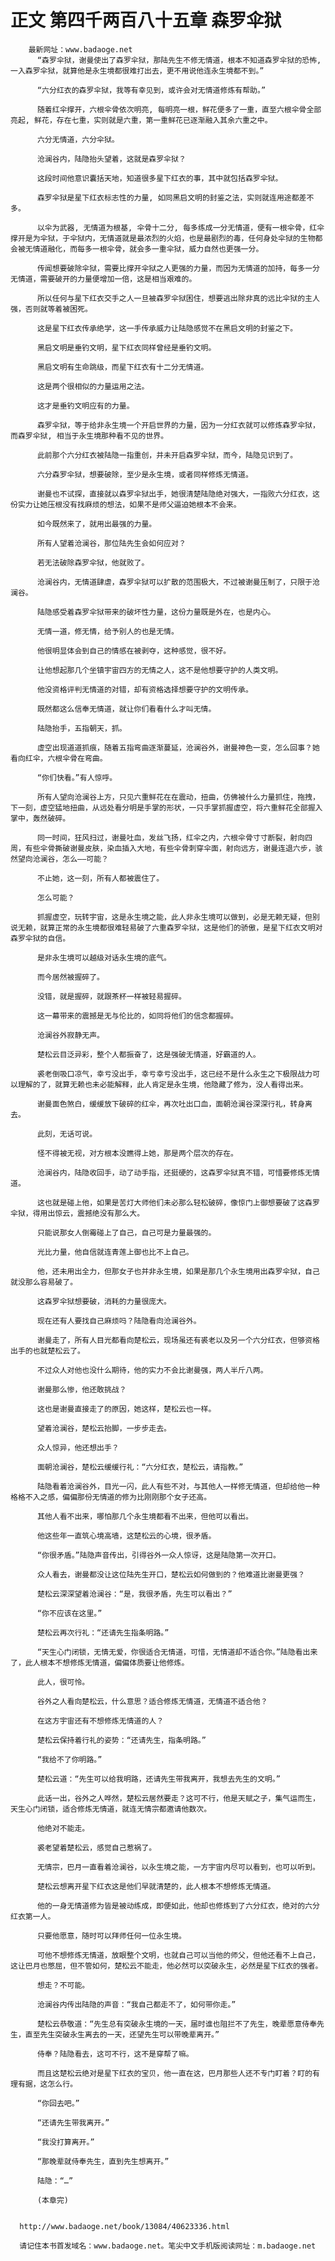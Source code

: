 # 正文 第四千两百八十五章 森罗伞狱
        最新网址：www.badaoge.net
          “森罗伞狱，谢曼使出了森罗伞狱，那陆先生不修无情道，根本不知道森罗伞狱的恐怖, 一入森罗伞狱，就算他是永生境都很难打出去，更不用说他连永生境都不到。”
      
          “六分红衣的森罗伞狱，我等有幸见到，或许会对无情道修炼有帮助。”
      
          随着红伞撑开，六根伞骨依次明亮, 每明亮一根，鲜花便多了一重，直至六根伞骨全部亮起, 鲜花，存在七重，实则就是六重，第一重鲜花已逐渐融入其余六重之中。
      
          六分无情道，六分伞狱。
      
          沧澜谷内，陆隐抬头望着，这就是森罗伞狱？
      
          这段时间他意识囊括天地，知道很多星下红衣的事，其中就包括森罗伞狱。
      
          森罗伞狱是星下红衣标志性的力量, 如同黑启文明的封鉴之法，实则就连用途都差不多。
      
          以伞为武器, 无情道为根基, 伞骨十二分, 每多练成一分无情道，便有一根伞骨，红伞撑开是为伞狱，于伞狱内，无情道就是最浓烈的火焰，也是最剧烈的毒，任何身处伞狱的生物都会被无情道融化，而每多一根伞骨，就会多一重伞狱，威力自然也更强一分。
      
          传闻想要破除伞狱，需要比撑开伞狱之人更强的力量，而因为无情道的加持，每多一分无情道，需要破开的力量便增加一倍，这是相当艰难的。
      
          所以任何与星下红衣交手之人一旦被森罗伞狱困住，想要逃出除非真的远比伞狱的主人强，否则就等着被困死。
      
          这是星下红衣传承绝学，这一手传承威力让陆隐感觉不在黑启文明的封鉴之下。
      
          黑启文明是垂钓文明，星下红衣同样曾经是垂钓文明。
      
          黑启文明有生命跳级，而星下红衣有十二分无情道。
      
          这是两个很相似的力量运用之法。
      
          这才是垂钓文明应有的力量。
      
          森罗伞狱，等于给非永生境一个开启世界的力量，因为一分红衣就可以修炼森罗伞狱，而森罗伞狱, 相当于永生境那种看不见的世界。
      
          此前那个六分红衣被陆隐一指重创，并未开启森罗伞狱，而今，陆隐见识到了。
      
          六分森罗伞狱，想要破除，至少是永生境，或者同样修炼无情道。
      
          谢曼也不试探，直接就以森罗伞狱出手，她很清楚陆隐绝对强大，一指败六分红衣，这份实力让她压根没有找麻烦的想法，如果不是师父逼迫她根本不会来。
      
          如今既然来了，就用出最强的力量。
      
          所有人望着沧澜谷，那位陆先生会如何应对？
      
          若无法破除森罗伞狱，他就败了。
      
          沧澜谷内，无情道肆虐，森罗伞狱可以扩散的范围极大，不过被谢曼压制了，只限于沧澜谷。
      
          陆隐感受着森罗伞狱带来的破坏性力量，这份力量既是外在，也是内心。
      
          无情一道，修无情，给予别人的也是无情。
      
          他很明显体会到自己的情感在被剥夺，这种感觉，很不好。
      
          让他想起那几个坐镇宇宙四方的无情之人，这不是他想要守护的人类文明。
      
          他没资格评判无情道的对错，却有资格选择想要守护的文明传承。
      
          既然都这么信奉无情道，就让你们看看什么才叫无情。
      
          陆隐抬手，五指朝天，抓。
      
          虚空出现道道抓痕，随着五指弯曲逐渐蔓延，沧澜谷外，谢曼神色一变，怎么回事？她看向红伞，六根伞骨在弯曲。
      
          “你们快看。”有人惊呼。
      
          所有人望向沧澜谷上方，只见六重鲜花在在震动，扭曲，仿佛被什么力量抓住，拖拽，下一刻，虚空猛地扭曲，从远处看分明是手掌的形状，一只手掌抓握虚空，将六重鲜花全部握入掌中，轰然破碎。
      
          同一时间，狂风扫过，谢曼吐血，发丝飞扬，红伞之内，六根伞骨寸寸断裂，射向四周，有些伞骨撕破谢曼皮肤，染血插入大地，有些伞骨刺穿伞面，射向远方，谢曼连退六步，骇然望向沧澜谷，怎么——可能？
      
          不止她，这一刻，所有人都被震住了。
      
          怎么可能？
      
          抓握虚空，玩转宇宙，这是永生境之能，此人非永生境可以做到，必是无赖无疑，但别说无赖，就算正常的永生境都很难轻易破了六重森罗伞狱，这是他们的骄傲，是星下红衣文明对森罗伞狱的自信。
      
          是非永生境可以越级对话永生境的底气。
      
          而今居然被握碎了。
      
          没错，就是握碎，就跟茶杯一样被轻易握碎。
      
          这一幕带来的震撼是无与伦比的，如同将他们的信念都握碎。
      
          沧澜谷外寂静无声。
      
          楚松云目泛异彩，整个人都振奋了，这是强破无情道，好霸道的人。
      
          裘老倒吸口凉气，幸亏没出手，幸亏幸亏没出手，这已经不是什么永生之下极限战力可以理解的了，就算无赖也未必能解释，此人肯定是永生境，他隐藏了修为，没人看得出来。
      
          谢曼面色煞白，缓缓放下破碎的红伞，再次吐出口血，面朝沧澜谷深深行礼，转身离去。
      
          此刻，无话可说。
      
          怪不得被无视，对方根本没瞧得上她，那是两个层次的存在。
      
          沧澜谷内，陆隐收回手，动了动手指，还挺硬的，这森罗伞狱真不错，可惜要修炼无情道。
      
          这也就是碰上他，如果是苦灯大师他们未必那么轻松破碎，像惊门上御想要破了这森罗伞狱，得用出惊云，震撼绝没有那么大。
      
          只能说那女人倒霉碰上了自己，自己可是力量最强的。
      
          光比力量，他自信就连青莲上御也比不上自己。
      
          他，还未用出全力，但那女子也并非永生境，如果是那几个永生境用出森罗伞狱，自己就没那么容易破了。
      
          这森罗伞狱想要破，消耗的力量很庞大。
      
          现在还有人要找自己麻烦吗？陆隐看向沧澜谷外。
      
          谢曼走了，所有人目光都看向楚松云，现场虽还有裘老以及另一个六分红衣，但够资格出手的也就楚松云了。
      
          不过众人对他也没什么期待，他的实力不会比谢曼强，两人半斤八两。
      
          谢曼那么惨，他还敢挑战？
      
          这也是谢曼直接走了的原因，她这样，楚松云也一样。
      
          望着沧澜谷，楚松云抬脚，一步步走去。
      
          众人惊异，他还想出手？
      
          面朝沧澜谷，楚松云缓缓行礼：“六分红衣，楚松云，请指教。”
      
          陆隐看着沧澜谷外，目光一闪，此人有些不对，与其他人一样修无情道，但却给他一种格格不入之感，偏偏那份无情道的修为比刚刚那个女子还高。
      
          其他人看不出来，哪怕那几个永生境都看不出来，但他可以看出。
      
          他这些年一直筑心境高墙，这楚松云的心境，很矛盾。
      
          “你很矛盾。”陆隐声音传出，引得谷外一众人惊讶，这是陆隐第一次开口。
      
          众人看去，谢曼都没让这位陆先生开口，楚松云如何做到的？他难道比谢曼更强？
      
          楚松云深深望着沧澜谷：“是，我很矛盾，先生可以看出？”
      
          “你不应该在这里。”
      
          楚松云再次行礼：“还请先生指条明路。”
      
          “天生心门闭锁，无情无爱，你很适合无情道，可惜，无情道却不适合你。”陆隐看出来了，此人根本不想修炼无情道，偏偏体质要让他修炼。
      
          此人，很可怜。
      
          谷外之人看向楚松云，什么意思？适合修炼无情道，无情道不适合他？
      
          在这方宇宙还有不想修炼无情道的人？
      
          楚松云保持着行礼的姿势：“还请先生，指条明路。”
      
          “我给不了你明路。”
      
          楚松云道：“先生可以给我明路，还请先生带我离开，我想去先生的文明。”
      
          此话一出，谷外之人哗然，楚松云居然要走？这可不行，他是天赋之子，集气运而生，天生心门闭锁，适合修炼无情道，就连无情宗都邀请他数次。
      
          他绝对不能走。
      
          裘老望着楚松云，感觉自己惹祸了。
      
          无情宗，巴月一直看着沧澜谷，以永生境之能，一方宇宙内尽可以看到，也可以听到。
      
          楚松云想离开星下红衣这是他们早就清楚的，此人根本不想修炼无情道。
      
          他的一身无情道修为皆是被动练成，即便如此，他却也修炼到了六分红衣，绝对的六分红衣第一人。
      
          只要他愿意，随时可以拜师任何一位永生境。
      
          可他不想修炼无情道，放眼整个文明，也就自己可以当他的师父，但他还看不上自己，这让巴月也憋屈，但不管如何，楚松云不能走，他必然可以突破永生，必然是星下红衣的强者。
      
          想走？不可能。
      
          沧澜谷内传出陆隐的声音：“我自己都走不了，如何带你走。”
      
          楚松云恭敬道：“先生总有突破永生境的一天，届时谁也阻拦不了先生，晚辈愿意侍奉先生，直至先生突破永生离去的一天，还望先生可以带晚辈离开。”
      
          侍奉？陆隐看去，这可不行，这不是穿帮了嘛。
      
          而且这楚松云绝对是星下红衣的宝贝，他一直在这，巴月那些人还不专门盯着？盯的有理有据，这怎么行。
      
          “你回去吧。”
      
          “还请先生带我离开。”
      
          “我没打算离开。”
      
          “那晚辈就侍奉先生，直到先生想离开。”
      
          陆隐：“…”
      
          (本章完)
      
      
      http://www.badaoge.net/book/13084/40623336.html
      
      请记住本书首发域名：www.badaoge.net。笔尖中文手机版阅读网址：m.badaoge.net